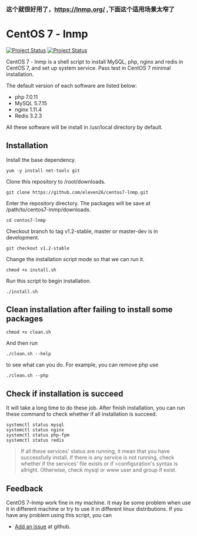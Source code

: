 ### 这个就很好用了，https://lnmp.org/ ,下面这个适用场景太窄了

CentOS 7 - lnmp
===

[![Project Status](http://opensource.box.com/badges/active.svg)](http://opensource.box.com/badges)
[![Project Status](http://opensource.box.com/badges/maintenance.svg)](http://opensource.box.com/badges)

CentOS 7 - lnmp is a shell script to install MySQL, php, nginx and redis in CentOS 7, and set up system service. Pass test in CentOS 7 minimal installation.

The default version of each software are listed below:

  - php 7.0.11
  - MySQL 5.7.15
  - nginx 1.11.4
  - Redis 3.2.3

All these software will be install in /usr/local directory by default.

Installation
--

Install the base dependency.

```
yum -y install net-tools git
```

Clone this repository to /root/downloads.
```
git clone https://github.com/eleven26/centos7-lnmp.git
```
Enter the repository directory. The packages will be save at  /path/to/centos7-lnmp/downloads.
```
cd centos7-lnmp
```
Checkout branch to tag v1.2-stable, master or master-dev is in development.
```
git checkout v1.2-stable
```
Change the installation script mode so that we can run it.
```
chmod +x install.sh
```
Run this script to begin installation.
```
./install.sh
```

Clean installation after failing to install some packages
--
```
chmod +x clean.sh
```
And then run
```
./clean.sh --help
```
to see what can you do.
For example, you can remove php use 
```
./clean.sh --php
``` 

Check if installation is succeed
--
It will take a long time to do these job. After finish installation, you can run these command to check whether if all installation is succeed.
```
systemctl status mysql
systemctl status nginx
systemctl status php-fpm
systemctl status redis
```
>If all these services' status are running, it mean that you have successfully install.
>If there is any service is not running, check whether if the services' file exists or if >configuration's syntax is allright. Otherwise, check mysql or www user and group if exist.


Feedback
--
CentOS 7-lnmp work fine in my machine. It may be some problem when use it in different machine or try to use it in different linux distributions. If you have any problem using this script, you can 

* [Add an issue](https://github.com/eleven26/centos7-lnmp/issues) at github.
